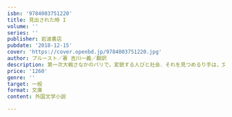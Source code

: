 ```yaml
---
isbn: '9784003751220'
title: 見出された時 I
volume: ''
series: ''
publisher: 岩波書店
pubdate: '2018-12-15'
cover: 'https://cover.openbd.jp/9784003751220.jpg'
author: プルースト／著 吉川一義／翻訳
description: 第一次大戦さなかのパリで，変貌する人びと社会．それを見つめるり手は，文学についての啓示を得る．(全14冊)
price: '1260'
genre: ''
target: 一般
format: 文庫
content: 外国文学小説

---
```

